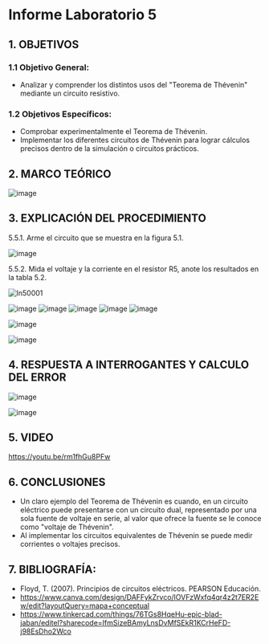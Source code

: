 # Informe Laboratorio 5

## 1. OBJETIVOS 
### 1.1 Objetivo General:
* Analizar y comprender los distintos usos del "Teorema de Thévenin" mediante un circuito resistivo.
### 1.2 Objetivos Específicos:
* Comprobar experimentalmente el Teorema de Thévenin.
* Implementar los diferentes circuitos de Thévenin para lograr cálculos precisos dentro de la simulación o circuitos prácticos.

## 2. MARCO TEÓRICO 

![image](https://user-images.githubusercontent.com/105681693/177909666-4a44d982-113c-4549-9323-58db12fc89b2.png)

## 3. EXPLICACIÓN DEL PROCEDIMIENTO 
5.5.1. Arme el circuito que se muestra en la figura 5.1.

![image](https://user-images.githubusercontent.com/105671364/178032354-ac3ddace-30e9-439b-97e8-4e39bd583a0e.png)

5.5.2. Mida el voltaje y la corriente en el resistor R5, anote los resultados en la tabla 5.2.

![In50001](https://user-images.githubusercontent.com/105671364/178032531-e307360a-bd3b-4800-8c69-126f89042225.jpg)


![image](https://user-images.githubusercontent.com/105696051/177912960-27484991-ea4e-4c38-8a34-2daedf3dfc11.png)
![image](https://user-images.githubusercontent.com/105696051/177912983-a184299d-a31d-4591-8527-7e0a469805da.png)
![image](https://user-images.githubusercontent.com/105681693/178045779-6203eb38-5cbe-483f-8d6c-bb4e51ef4341.png)
![image](https://user-images.githubusercontent.com/105696051/177913141-2ac2da89-4f19-41fb-ae25-691073103223.png)
![image](https://user-images.githubusercontent.com/105696051/177913015-6f29e74c-47ef-4374-bd22-1322dbf33143.png)

![image](https://user-images.githubusercontent.com/105671364/178037659-5fc42c5c-777e-4920-82a7-6c771e323284.png)

![image](https://user-images.githubusercontent.com/105671364/178037717-1270a343-2546-4bd4-b665-705285d6643e.png)


## 4. RESPUESTA A INTERROGANTES Y CALCULO DEL ERROR 

![image](https://user-images.githubusercontent.com/105671364/178038566-831dab86-a236-45a8-bee1-aa518d429371.png)

![image](https://user-images.githubusercontent.com/105671364/178038628-2f12a9b5-6cb7-4fb7-a040-db95e2c3f1ed.png)

## 5. VIDEO 

https://youtu.be/rm1fhGu8PFw

## 6. CONCLUSIONES 
* Un claro ejemplo del Teorema de Thévenin es cuando, en un circuito eléctrico puede presentarse con un circuito dual, representado por una sola fuente de voltaje en serie, al valor que ofrece la fuente se le conoce como "voltaje de Thévenin".
* Al implementar los circuitos equivalentes de Thévenin se puede medir corrientes o voltajes precisos.
## 7. BIBLIOGRAFÍA:
* Floyd, T. (2007). Principios de circuitos eléctricos. PEARSON Educación.
* https://www.canva.com/design/DAFFykZrvco/lOVFzWxfq4qr4z2t7ER2Ew/edit?layoutQuery=mapa+conceptual
* https://www.tinkercad.com/things/76TGs8HqeHu-epic-blad-jaban/editel?sharecode=IfmSizeBAmyLnsDvMfSEkR1KCrHeFD-j98EsDho2Wco
